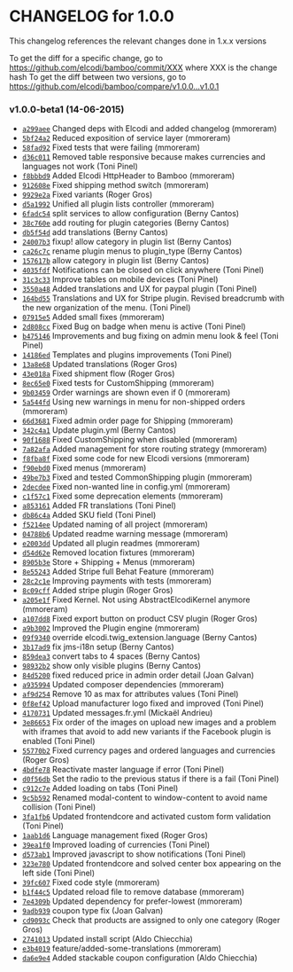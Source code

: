 CHANGELOG for 1.0.0
===================

This changelog references the relevant changes done in 1.x.x versions

To get the diff for a specific change, go to
https://github.com/elcodi/bamboo/commit/XXX where XXX is the change hash To
get the diff between two versions, go to
https://github.com/elcodi/bamboo/compare/v1.0.0...v1.0.1

### v1.0.0-beta1 (14-06-2015)

* [`a299aee`](https://github.com/elcodi/bamboo/commit/a299aeebea3930b3887123b67f51ec47dbee95f3) Changed deps with Elcodi and added changelog (mmoreram)
* [`5bf24a2`](https://github.com/elcodi/bamboo/commit/5bf24a2a9fb44cb176786f8f06251601ba6e0ed9) Reduced exposition of service layer (mmoreram)
* [`58fad92`](https://github.com/elcodi/bamboo/commit/58fad92e1501d9fc733537d8e257c6d71e3d4e41) Fixed tests that were failing (mmoreram)
* [`d36c011`](https://github.com/elcodi/bamboo/commit/d36c0119f6c7bcfba72cb763625b5a4e60076a58) Removed table responsive because makes currencies and languages not work (Toni Pinel)
* [`f8bbbd9`](https://github.com/elcodi/bamboo/commit/f8bbbd9ae46d642d114c0e85a37ff32313837894) Added Elcodi HttpHeader to Bamboo (mmoreram)
* [`912608e`](https://github.com/elcodi/bamboo/commit/912608efad3b5c89215425225b8b5953580c1fce) Fixed shipping method switch (mmoreram)
* [`9929e2a`](https://github.com/elcodi/bamboo/commit/9929e2a98d61d324852485d8fce062b5d981520c) Fixed variants (Roger Gros)
* [`d5a1992`](https://github.com/elcodi/bamboo/commit/d5a1992d56b3337295c24fbad5a5216798fe8769) Unified all plugin lists controller (mmoreram)
* [`6fadc54`](https://github.com/elcodi/bamboo/commit/6fadc54f350502f929eb0f4fbd8805c76fe50fcd) split services to allow configuration (Berny Cantos)
* [`38c760e`](https://github.com/elcodi/bamboo/commit/38c760e3e1285569861357ebe2c4b0bd8ef20c24) add routing for plugin categories (Berny Cantos)
* [`db5f54d`](https://github.com/elcodi/bamboo/commit/db5f54d56936e1e4d3c1c5f87e8bdb3d39c66179) add translations (Berny Cantos)
* [`24007b3`](https://github.com/elcodi/bamboo/commit/24007b3905962de32f1b81af3e99e0fe1ec36221) fixup! allow category in plugin list (Berny Cantos)
* [`ca26c7c`](https://github.com/elcodi/bamboo/commit/ca26c7c297c5880d5c56e65c66afd6134fea226d) rename plugin menus to plugin_type (Berny Cantos)
* [`157617b`](https://github.com/elcodi/bamboo/commit/157617bfea0fb2fc6572dd1b432da022f159949a) allow category in plugin list (Berny Cantos)
* [`4035fdf`](https://github.com/elcodi/bamboo/commit/4035fdf4fa648c98fc8ef9c336b246e724a5aae9) Notifications can be closed on click anywhere (Toni Pinel)
* [`31c3c33`](https://github.com/elcodi/bamboo/commit/31c3c334b73efb0ec7ba27b06e197f216f0c434e) Improve tables on mobile devices (Toni Pinel)
* [`3550a48`](https://github.com/elcodi/bamboo/commit/3550a489f57968e06d91e43cf4c506fcfd59c6d5) Added translations and UX for paypal plugin (Toni Pinel)
* [`164bd55`](https://github.com/elcodi/bamboo/commit/164bd5568dda18c6bf277719513d0c1e186a5715) Translations and UX for Stripe plugin. Revised breadcrumb with the new organization of the menu. (Toni Pinel)
* [`07915e5`](https://github.com/elcodi/bamboo/commit/07915e5018fb5d13e4da7be603c0c319b89b6cf5) Added small fixes (mmoreram)
* [`2d808cc`](https://github.com/elcodi/bamboo/commit/2d808ccd60ed554d967e517cfd0d2789f10fb0e2) Fixed Bug on badge when menu is active (Toni Pinel)
* [`b475146`](https://github.com/elcodi/bamboo/commit/b47514698e4f89afc4aeeffea252fac1b1fd081f) Improvements and bug fixing on admin menu look & feel (Toni Pinel)
* [`14186ed`](https://github.com/elcodi/bamboo/commit/14186ed5f77028d27d730790addccc75de25cb19) Templates and plugins improvements (Toni Pinel)
* [`13a8e68`](https://github.com/elcodi/bamboo/commit/13a8e683972e1a41a2500feb6ff679b36ba5a1ee) Updated translations (Roger Gros)
* [`43e018a`](https://github.com/elcodi/bamboo/commit/43e018abe18cf7bbc6d0a0d37619c52ab11f7780) Fixed shipment flow (Roger Gros)
* [`8ec65e0`](https://github.com/elcodi/bamboo/commit/8ec65e0216dc8396448bbf21f41f30f8ed16c27f) Fixed tests for CustomShipping (mmoreram)
* [`9b03459`](https://github.com/elcodi/bamboo/commit/9b03459ce0a704d8d02c893d1ec727eacb7c22c3) Order warnings are shown even if 0 (mmoreram)
* [`5a544fd`](https://github.com/elcodi/bamboo/commit/5a544fdd0cb375fba059cf44d0f3a592499f09d1) Using new warnings in menu for non-shipped orders (mmoreram)
* [`66d3681`](https://github.com/elcodi/bamboo/commit/66d36815c4eda6c984244a48afc7251a4a31a294) Fixed admin order page for Shipping (mmoreram)
* [`342c4a1`](https://github.com/elcodi/bamboo/commit/342c4a12a3f79ceb11dc58dbcd21220cc0cce315) Update plugin.yml (Berny Cantos)
* [`90f1688`](https://github.com/elcodi/bamboo/commit/90f16881bde524b28ac2ea8ea5064223e3d45818) Fixed CustomShipping when disabled (mmoreram)
* [`7a82afa`](https://github.com/elcodi/bamboo/commit/7a82afa444e3e19ce1d44f3f44cb631f62da1660) Added management for store routing strategy (mmoreram)
* [`f8fba8f`](https://github.com/elcodi/bamboo/commit/f8fba8f1c8b67a8668880e7b90b214bf961d726f) Fixed some code for new Elcodi versions (mmoreram)
* [`f90ebd0`](https://github.com/elcodi/bamboo/commit/f90ebd0549ac9cb7205590ea8ac339765658ea50) Fixed menus (mmoreram)
* [`49be7b3`](https://github.com/elcodi/bamboo/commit/49be7b3733deb8c1c7c13cdc6bc6591be086fed7) Fixed and tested CommonShipping plugin (mmoreram)
* [`2decdee`](https://github.com/elcodi/bamboo/commit/2decdee0ccaea040e699ade72406fb8de82fd9c9) Fixed non-wanted line in config.yml (mmoreram)
* [`c1f57c1`](https://github.com/elcodi/bamboo/commit/c1f57c1694fe4c9a4a15c5a8e03e064ac32e7c83) Fixed some deprecation elements (mmoreram)
* [`a853161`](https://github.com/elcodi/bamboo/commit/a853161bc5d4a5f18c3260efd6c5316b5c272dcb) Added FR translations (Toni Pinel)
* [`db86c4a`](https://github.com/elcodi/bamboo/commit/db86c4a7e663d5e71e564133c961a203859589cb) Added SKU field (Toni Pinel)
* [`f5214ee`](https://github.com/elcodi/bamboo/commit/f5214ee26f54d45c2e5f325bb16b30835beef357) Updated naming of all project (mmoreram)
* [`04788b6`](https://github.com/elcodi/bamboo/commit/04788b613799785308c465ca313d98bec6041077) Updated readme warning message (mmoreram)
* [`e2003dd`](https://github.com/elcodi/bamboo/commit/e2003dd1a5028fbfa6e98a4719e5afb5f3a7a2a4) Updated all plugin readmes (mmoreram)
* [`d54d62e`](https://github.com/elcodi/bamboo/commit/d54d62e2d97628807e00e2b521000dba6af4e8f5) Removed location fixtures (mmoreram)
* [`8905b3e`](https://github.com/elcodi/bamboo/commit/8905b3eba385d3dfb62e574f6d03ee6a7da99fa3) Store + Shipping + Menus (mmoreram)
* [`8e55243`](https://github.com/elcodi/bamboo/commit/8e552437732a9178f0d7ae2142d4a889e9272d1d) Added Stripe full Behat Feature (mmoreram)
* [`28c2c1e`](https://github.com/elcodi/bamboo/commit/28c2c1eecdea43b091ade5a1deb3a961068313ae) Improving payments with tests (mmoreram)
* [`8c09cff`](https://github.com/elcodi/bamboo/commit/8c09cff09411f77c68e6ab7040e2b845946385d1) Added stripe plugin (Roger Gros)
* [`a205e1f`](https://github.com/elcodi/bamboo/commit/a205e1f091b512b70f8c81edb64a1ae34a3d498c) Fixed Kernel. Not using AbstractElcodiKernel anymore (mmoreram)
* [`a107dd8`](https://github.com/elcodi/bamboo/commit/a107dd849e1ce06ada6923131b3cf79487f66ab8) Fixed export button on product CSV plugin (Roger Gros)
* [`a9b3002`](https://github.com/elcodi/bamboo/commit/a9b3002e3224356ea72d8381ace046dbdbaa1a75) Improved the Plugin engine (mmoreram)
* [`09f9340`](https://github.com/elcodi/bamboo/commit/09f9340ff441468662f10870307a79a0be31645f) override elcodi.twig_extension.language (Berny Cantos)
* [`3b17ad9`](https://github.com/elcodi/bamboo/commit/3b17ad9e40d44599329d91b30e4c684bc3698501) fix jms-i18n setup (Berny Cantos)
* [`859dea3`](https://github.com/elcodi/bamboo/commit/859dea366dfb5d9c22b19b82ae2e800f1eedbd66) convert tabs to 4 spaces (Berny Cantos)
* [`98932b2`](https://github.com/elcodi/bamboo/commit/98932b20fe2da8dd6f9ed3b37a96f75d88ec472f) show only visible plugins (Berny Cantos)
* [`84d5200`](https://github.com/elcodi/bamboo/commit/84d5200ba4b3f14f257df9ba686e945a5186b18c) fixed reduced price in admin order detail (Joan Galvan)
* [`a935994`](https://github.com/elcodi/bamboo/commit/a9359945c9ec60dbbe09f74c1861fdb53f3bd8b3) Updated composer dependencies (mmoreram)
* [`af9d254`](https://github.com/elcodi/bamboo/commit/af9d25452288d9ac4a330f535ac8b011cdc44015) Remove 10 as max for attributes values (Toni Pinel)
* [`0f8ef42`](https://github.com/elcodi/bamboo/commit/0f8ef422b5b36fd39613cc1951deb78d4c48c2e7) Upload manufacturer logo fixed and improved (Toni Pinel)
* [`4170731`](https://github.com/elcodi/bamboo/commit/4170731e571d28da1bd859a9eadb2530358ee485) Updated messages.fr.yml (Mickaël Andrieu)
* [`3e86653`](https://github.com/elcodi/bamboo/commit/3e866534fe187338a2c85bc67ce2eeafc593c8b5) Fix order of the images on upload new images and a problem with iframes that avoid to add new variants if the Facebook plugin is enabled (Toni Pinel)
* [`55770b2`](https://github.com/elcodi/bamboo/commit/55770b230bdfab9cdfffea4d629794514f0227dc) Fixed currency pages and ordered languages and currencies (Roger Gros)
* [`4bdfe78`](https://github.com/elcodi/bamboo/commit/4bdfe78c24d4374fae338d3e0c8088ed89f12644) Reactivate master language if error (Toni Pinel)
* [`d0f56db`](https://github.com/elcodi/bamboo/commit/d0f56db2d7688b07a8b592a5c95e31a100048250) Set the radio to the previous status if there is a fail (Toni Pinel)
* [`c912c7e`](https://github.com/elcodi/bamboo/commit/c912c7ee0da26ee3130d10e013b73b0cd501c333) Added loading on tabs (Toni Pinel)
* [`9c5b592`](https://github.com/elcodi/bamboo/commit/9c5b59246654dc353659f26ba1473a13b5d5036b) Renamed modal-content to window-content to avoid name collision (Toni Pinel)
* [`3fa1fb6`](https://github.com/elcodi/bamboo/commit/3fa1fb654ac2d886ae70785595c934855f511392) Updated frontendcore and activated custom form validation (Toni Pinel)
* [`1aab1d6`](https://github.com/elcodi/bamboo/commit/1aab1d64acc4627313c39469cc67c5fd6fd58872) Language management fixed (Roger Gros)
* [`39ea1f0`](https://github.com/elcodi/bamboo/commit/39ea1f0d557ffbdad10ba7a3a296e5a8b5f211ba) Improved loading of currencies (Toni Pinel)
* [`d573ab1`](https://github.com/elcodi/bamboo/commit/d573ab10fb2d16af3f39504faf0cdb62ca2a6d15) Improved javascript to show notifications (Toni Pinel)
* [`323e780`](https://github.com/elcodi/bamboo/commit/323e78032c83221fa483eb83ad22074f0f82966b) Updated frontendcore and solved center box appearing on the left side (Toni Pinel)
* [`39fc607`](https://github.com/elcodi/bamboo/commit/39fc607735a7921e22584144d3728dcd2b4d9e28) Fixed code style (mmoreram)
* [`b1f44c5`](https://github.com/elcodi/bamboo/commit/b1f44c51a117e72e597b361fcaedf3ee574600be) Updated reload file to remove database (mmoreram)
* [`7e4309b`](https://github.com/elcodi/bamboo/commit/7e4309bc34a43be258d0b5473518ae9c0ce3cbbf) Updated dependency for prefer-lowest (mmoreram)
* [`9adb939`](https://github.com/elcodi/bamboo/commit/9adb9396b1712107b99db50116e67d86aa4f1024) coupon type fix (Joan Galvan)
* [`cd9093c`](https://github.com/elcodi/bamboo/commit/cd9093cf2ecb97583bb2ef406775065d5142a0bb) Check that products are assigned to only one category (Roger Gros)
* [`2741013`](https://github.com/elcodi/bamboo/commit/274101365fee458bb6ac5c43545ebabb2f9a999f) Updated install script (Aldo Chiecchia)
* [`e3b4019`](https://github.com/elcodi/bamboo/commit/e3b4019f3912457719cd03222aff079b5ef0d175) feature/added-some-translations (mmoreram)
* [`da6e9e4`](https://github.com/elcodi/bamboo/commit/da6e9e40c9b61bd351d9d0d4ae13d00e58fcdcce) Added stackable coupon configuration (Aldo Chiecchia)

